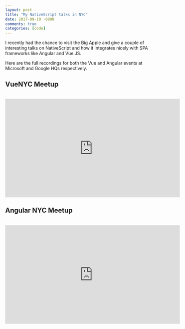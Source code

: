 ```yaml
---
layout: post
title: "My NativeScript talks in NYC"
date: 2017-09-10 -0800
comments: true
categories: [code]
---
```


I recently had the chance to visit the Big Apple and give a couple of interesting talks on NativeScript and how it integrates nicely with SPA frameworks like Angular and Vue.JS.

Here are the full recordings for both the Vue and Angular events at Microsoft and Google HQs respectively.

## VueNYC Meetup

<br>
<iframe width="560" height="315" src="https://www.youtube.com/embed/claDp19_aqA" frameborder="0" allow="accelerometer; autoplay; encrypted-media; gyroscope; picture-in-picture" allowfullscreen></iframe>

## Angular NYC Meetup

<br>
<iframe width="560" height="315" src="https://www.youtube.com/embed/OMJwhD4IRTU" frameborder="0" allow="accelerometer; autoplay; encrypted-media; gyroscope; picture-in-picture" allowfullscreen></iframe>
